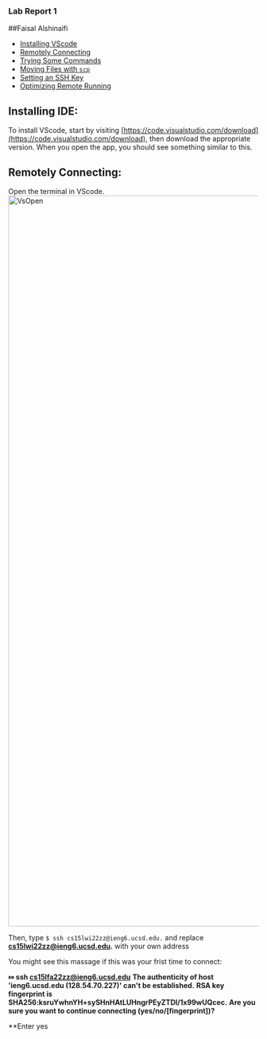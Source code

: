 ### Lab Report 1



##Faisal Alshinaifi 


  - [Installing VScode](#installing-vscode)
  - [Remotely Connecting](#remotely-connecting)
  - [Trying Some Commands](#trying-some-commands)
  - [Moving Files with `scp`](#moving-files-with-scp)
  - [Setting an SSH Key](#setting-an-ssh-key)
  - [Optimizing Remote Running](#optimizing-remote-running)



## Installing IDE:

To install VScode, start by visiting [https://code.visualstudio.com/download](https://code.visualstudio.com/download), then download the appropriate version. When you open the app, you should see something similar to this.

## Remotely Connecting:

Open the terminal in VScode.
<img width="1470" alt="VsOpen" src="https://user-images.githubusercontent.com/51794365/195963367-c8d1586a-1895-406e-a537-4cd65accdcd3.png">

Then, type `$ ssh cs15lwi22zz@ieng6.ucsd.edu.` and replace **cs15lwi22zz@ieng6.ucsd.edu.** with your own address

You might see this massage if this was your frist time to connect: 

**⤇ ssh cs15lfa22zz@ieng6.ucsd.edu**
**The authenticity of host 'ieng6.ucsd.edu (128.54.70.227)' can't be established.**
**RSA key fingerprint is SHA256:ksruYwhnYH+sySHnHAtLUHngrPEyZTDl/1x99wUQcec.**
**Are you sure you want to continue connecting (yes/no/[fingerprint])?**


**Enter yes



